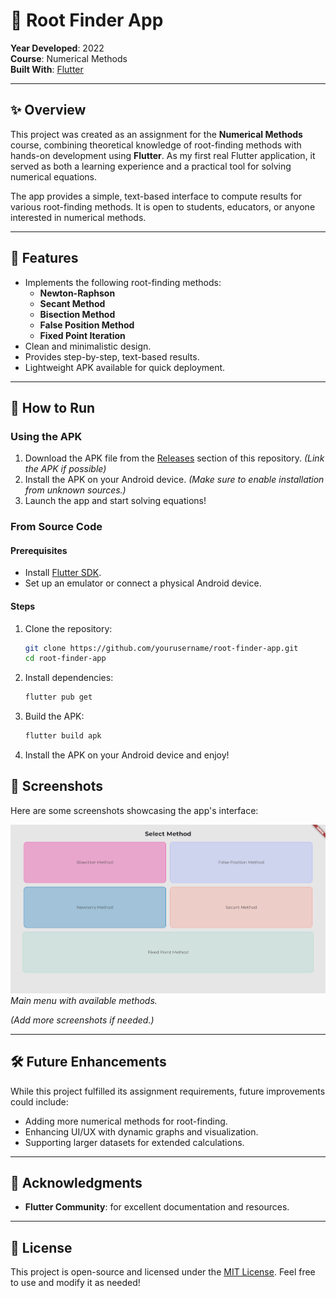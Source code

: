 # 📱 Root Finder App

**Year Developed**: 2022  
**Course**: Numerical Methods  
**Built With**: [Flutter](https://flutter.dev)  

---

## ✨ Overview

This project was created as an assignment for the **Numerical Methods** course, combining theoretical knowledge of root-finding methods with hands-on development using **Flutter**. As my first real Flutter application, it served as both a learning experience and a practical tool for solving numerical equations.

The app provides a simple, text-based interface to compute results for various root-finding methods. It is open to students, educators, or anyone interested in numerical methods.  

---

## 🧮 Features

- Implements the following root-finding methods:
  - **Newton-Raphson**
  - **Secant Method**
  - **Bisection Method**
  - **False Position Method**
  - **Fixed Point Iteration**
- Clean and minimalistic design.
- Provides step-by-step, text-based results.
- Lightweight APK available for quick deployment.

---

## 🚀 How to Run

### Using the APK
1. Download the APK file from the [Releases](#) section of this repository. *(Link the APK if possible)*  
2. Install the APK on your Android device. *(Make sure to enable installation from unknown sources.)*  
3. Launch the app and start solving equations!  

### From Source Code
#### Prerequisites
- Install [Flutter SDK](https://flutter.dev/docs/get-started/install).  
- Set up an emulator or connect a physical Android device.  

#### Steps
1. Clone the repository:
   ```bash
   git clone https://github.com/yourusername/root-finder-app.git
   cd root-finder-app
   ```
2. Install dependencies:
   ```bash
   flutter pub get
   ```
3. Build the APK:
   ```bash
   flutter build apk
   ```
4. Install the APK on your Android device and enjoy!

## 📸 Screenshots

Here are some screenshots showcasing the app's interface:  

![Main Menu](screenshots/main_menu.png)  
*Main menu with available methods.*   

*(Add more screenshots if needed.)*

---

## 🛠️ Future Enhancements

While this project fulfilled its assignment requirements, future improvements could include:  
- Adding more numerical methods for root-finding.  
- Enhancing UI/UX with dynamic graphs and visualization.  
- Supporting larger datasets for extended calculations.  

---

## 🙌 Acknowledgments

- **Flutter Community**: for excellent documentation and resources.  

---

## 📄 License

This project is open-source and licensed under the [MIT License](LICENSE). Feel free to use and modify it as needed!  
